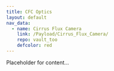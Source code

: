 ```yaml
---
title: CFC Optics
layout: default
nav_data:
  - name: Cirrus Flux Camera
    link: /Payload/Cirrus_Flux_Camera/
    repo: vault_too
    defcolor: red
---
```



Placeholder for content...
